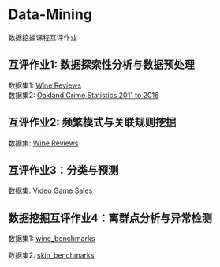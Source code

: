 # Data-Mining
数据挖掘课程互评作业

## 互评作业1: 数据探索性分析与数据预处理
数据集1: [Wine Reviews](https://www.kaggle.com/zynicide/wine-reviews)  
数据集2: [Oakland Crime Statistics 2011 to 2016](https://www.kaggle.com/cityofoakland/oakland-crime-statistics-2011-to-2016)

## 互评作业2: 频繁模式与关联规则挖掘
数据集: [Wine Reviews](https://www.kaggle.com/zynicide/wine-reviews)

## 互评作业3：分类与预测
数据集: [Video Game Sales](https://www.kaggle.com/gregorut/videogamesales)


## 数据挖掘互评作业4：离群点分析与异常检测
数据集1: [wine_benchmarks](https://ir.library.oregonstate.edu/concern/datasets/47429f155?locale=en)

数据集2: [skin_benchmarks](https://ir.library.oregonstate.edu/concern/datasets/47429f155?locale=en)
